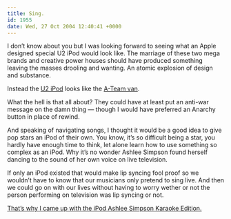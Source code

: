 ```yaml
---
title: Sing.
id: 1955
date: Wed, 27 Oct 2004 12:40:41 +0000
---
```


I don’t know about you but I was looking forward to seeing what an Apple designed special U2 iPod would look like. The marriage of these two mega brands and creative power houses should have produced something leaving the masses drooling and wanting. An atomic explosion of design and substance.  

Instead the [U2 iPod](http://www.apple.com/ipod/u2/) looks like the [A-Team van](http://images.google.com/images?q=A-Team+van&hl=en&btnG=Google+Search).  

What the hell is that all about? They could have at least put an anti-war message on the damn thing — though I would have preferred an Anarchy button in place of rewind.  

And speaking of navigating songs, I thought it would be a good idea to give pop stars an iPod of their own. You know, it’s so difficult being a star, you hardly have enough time to think, let alone learn how to use something so complex as an iPod. Why it’s no wonder Ashlee Simpson found herself dancing to the sound of her own voice on live television.  

If only an iPod existed that would make lip syncing fool proof so we wouldn’t have to know that our musicians only pretend to sing live. And then we could go on with our lives without having to worry wether or not the person performing on television was lip syncing or not.  

[That’s why I came up with the iPod Ashlee Simpson Karaoke Edition.](https://www.airbagindustries.com/bucket/ipod/)





